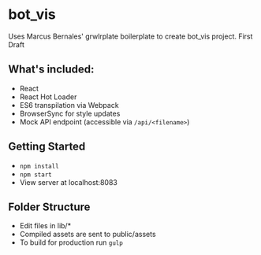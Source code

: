 # bot_vis
Uses Marcus Bernales' grwlrplate boilerplate to create bot_vis project. First Draft


## What's included:
- React
- React Hot Loader
- ES6 transpilation via Webpack
- BrowserSync for style updates
- Mock API endpoint (accessible via `/api/<filename>`)

## Getting Started
- `npm install`
- `npm start`
- View server at localhost:8083

## Folder Structure
- Edit files in lib/*
- Compiled assets are sent to public/assets
- To build for production run `gulp`

